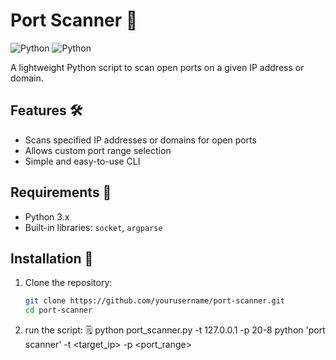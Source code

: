 # Port Scanner 🔭
![Python](https://img.shields.io/badge/Python-3.x-blue.svg)
![Python](https://img.shields.io/badge/Python-3.x-blue.svg)


A lightweight Python script to scan open ports on a given IP address or domain.  

## Features 🛠️  
- Scans specified IP addresses or domains for open ports  
- Allows custom port range selection  
- Simple and easy-to-use CLI  

## Requirements 🧰 
- Python 3.x  
- Built-in libraries: `socket`, `argparse`  

## Installation 💾 
1. Clone the repository:  
   ```bash
   git clone https://github.com/yourusername/port-scanner.git  
   cd port-scanner
2. run the script: 🗒️
   python port_scanner.py -t 127.0.0.1 -p 20-8
   python 'port scanner' -t <target_ip> -p <port_range>  


